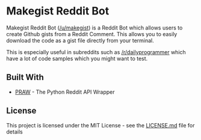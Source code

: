 # Makegist Reddit Bot

Makegist Reddit Bot ([/u/makegist]()) is a Reddit Bot which allows users to create Github gists from a Reddit Comment. This allows you to easily download the code as a gist file directly from your terminal.

This is especially useful in subreddits such as [/r/dailyprogrammer](https://www.reddit.com/r/dailyprogrammer/) which have a lot of code samples which you might want to test.

## Built With

* [PRAW](https://praw.readthedocs.io/en/latest/) - The Python Reddit API Wrapper

## License

This project is licensed under the MIT License - see the [LICENSE.md](LICENSE.md) file for details
